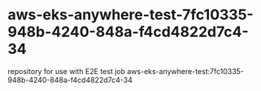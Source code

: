 # aws-eks-anywhere-test-7fc10335-948b-4240-848a-f4cd4822d7c4-34
repository for use with E2E test job aws-eks-anywhere-test:7fc10335-948b-4240-848a-f4cd4822d7c4-34

